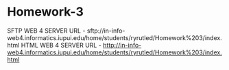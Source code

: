 # Homework-3

SFTP WEB 4 SERVER URL - sftp://in-info-web4.informatics.iupui.edu/home/students/ryrutled/Homework%203/index.html
HTML WEB 4 SERVER URL - http://in-info-web4.informatics.iupui.edu/home/students/ryrutled/Homework%203/index.html
